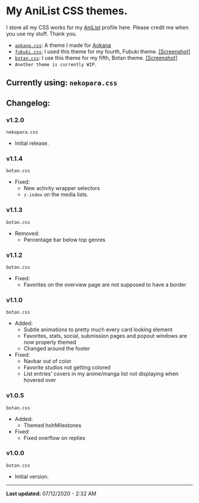 # My AniList CSS themes.

I store all my CSS works for my [AniList](https://anilist.co/user/Kex1016/) profile here. Please credit me when you use my stuff. Thank you.
- [`aokana.css`](https://kex1016.github.io/css/aokana.css): A theme I made for [Aokana](https://anilist.co/user/Aokana/)
- [`fubuki.css`](https://kex1016.github.io/css/fubuki.css): I used this theme for my fourth, Fubuki theme. [[Screenshot]](https://files.weebsquad.moe/HQ4OZwEo.png)
- [`botan.css`](https://kex1016.github.io/css/botan.css): I use this theme for my fifth, Botan theme. [[Screenshot]](https://files.weebsquad.moe/4dzCM4no.png)
- `Another theme is currently WIP.`

## Currently using: `nekopara.css`

## Changelog:
### v1.2.0
`nekopara.css`
- Initial release.

### v1.1.4
`botan.css`
- Fixed:
  - New activity wrapper selectors
  - `z-index` on the media lists.

### v1.1.3
`botan.css`
- Removed:
  - Percentage bar below top genres

### v1.1.2
`botan.css`
- Fixed:
  - Favorites on the overview page are not supposed to have a border

### v1.1.0
`botan.css`
- Added:
  - Subtle animations to pretty much every card looking element
  - Favorites, stats, social, submission pages and popout windows are now properly themed
  - Changed around the footer
- Fixed:
  - Navbar out of color
  - Favorite studios not getting colored
  - List entries' covers in my anime/manga list not displaying when hovered over

### v1.0.5
`botan.css`
- Added:
  - Themed hohMilestones
- Fixed:
  - Fixed overflow on replies

### v1.0.0
`botan.css`
- Initial version.

-------

**Last updated:** 07/12/2020 - 2:32 AM
